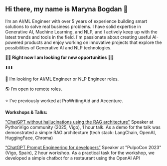 ## Hi there, my name is Maryna Bogdan 👋

I’m an AI/ML Engineer with over 5 years of experience building smart solutions to solve real business problems. I have solid expertise in Generative AI, Machine Learning, and NLP, and I actively keep up with the latest trends and tools in the field. I'm passionate about creating useful AI-powered products and enjoy working on innovative projects that explore the possibilities of Generative AI and NLP technologies.

🌟💫 **Right now I am looking for new opportunities** 💫🌟 

⬇️⬇️⬇️ 

💼 I’m looking for AI/ML Engineer or NLP Engineer roles.

🌎 I’m open to remote roles.

⭐ I’ve previously worked at ProWritingAid and Accenture.


<!--
**maryna-b/maryna-b** is a ✨ _special_ ✨ repository because its `README.md` (this file) appears on your GitHub profile.

Here are some ideas to get you started:

- 🔭 I’m currently working on ...
- 🌱 I’m currently learning ...
- 👯 I’m looking to collaborate on ...
- 🤔 I’m looking for help with ...
- 💬 Ask me about ...
- 📫 How to reach me: ...
- 😄 Pronouns: ...
- ⚡ Fun fact: ...
-->

**Workshops & Talks:**

["ChatGPT without hallucinations using the RAG architecture"](https://github.com/python-vigo/charlas/pull/63) 
Speaker at PythonVigo community (2025, Vigo), 1 hour talk. As a demo for the talk was demonstrated a simple RAG architecture (tech stack:  LangChain, OpenAI, HuggingFace, Chroma)  

[“ChatGPT Prompt Engineering for developers”](https://2023.pulpocon.es/workshop/maryna-bogdan/)
Speaker at "PulpoCon 2023" (Vigo, Spain), 2 hour workshop. As a practical task for the workshop, we developed a simple chatbot for a restaurant using the OpenAI API


